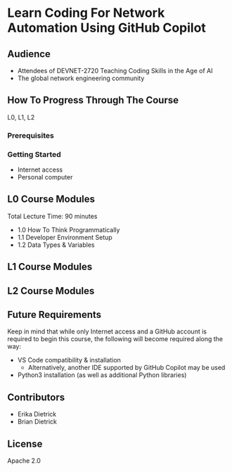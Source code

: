 # Learn Coding For Network Automation Using GitHub Copilot

## Audience
* Attendees of DEVNET-2720 Teaching Coding Skills in the Age of AI
* The global network engineering community



## How To Progress Through The Course
L0, L1, L2

### Prerequisites 

### Getting Started
* Internet access
* Personal computer

## L0 Course Modules 
Total Lecture Time: 90 minutes
* 1.0 How To Think Programmatically
* 1.1 Developer Environment Setup
* 1.2 Data Types & Variables

## L1 Course Modules

## L2 Course Modules

## Future Requirements
Keep in mind that while only Internet access and a GitHub account is required to begin this course, the following will become required along the way:
  * VS Code compatibility & installation
    * Alternatively, another IDE supported by GitHub Copilot may be used
  * Python3 installation (as well as additional Python libraries)

## Contributors
* Erika Dietrick
* Brian Dietrick

## License
Apache 2.0
